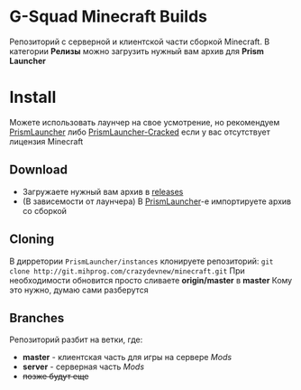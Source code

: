 # G-Squad Minecraft Builds
Репозиторий с серверной и клиентской части сборкой Minecraft.
В категории **Релизы** можно загрузить нужный вам архив для **Prism Launcher** 

# Install
Можете использовать лаунчер на свое усмотрение, но рекомендуем [PrismLauncher](https://github.com/PrismLauncher/PrismLauncher) либо [PrismLauncher-Cracked](https://github.com/Diegiwg/PrismLauncher-Cracked) если у вас отсутствует лицензия Minecraft
## Download
- Загружаете нужный вам архив в [releases](https://git.mihprog.com/crazydevnew/minecraft/releases) 
- (В зависемости от лаунчера) В [PrismLauncher](https://github.com/PrismLauncher/PrismLauncher)-е импортируете архив со сборкой 

## Cloning
В дирретории ```PrismLauncher/instances``` клонируете репозиторий:
```git clone http://git.mihprog.com/crazydevnew/minecraft.git```
При необходимости обновится просто сливаете **origin/master** в **master**
Кому это нужно, думаю сами разберутся

## Branches

Репозиторий разбит на ветки, где:
- **master** - клиентская часть для игры на сервере *Mods*
- **server** - серверная часть *Mods*
- ~~позже будут еще~~
